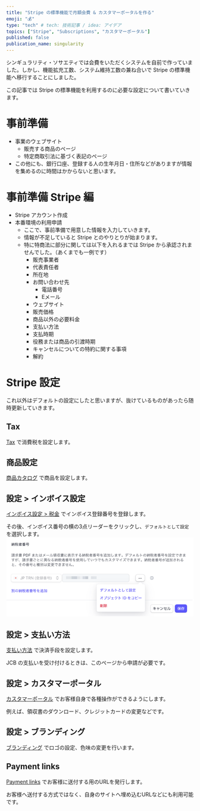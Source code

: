 ```yaml
---
title: "Stripe の標準機能で月額会費 & カスタマーポータルを作る"
emoji: "💰"
type: "tech" # tech: 技術記事 / idea: アイデア
topics: ["Stripe", "Subscriptions", "カスタマーポータル"]
published: false
publication_name: singularity
---
```


シンギュラリティ・ソサエティでは会費をいただくシステムを自前で作っていました。しかし、機能拡充工数、システム維持工数の兼ね合いで Stripe の標準機能へ移行することにしました。

この記事では Stripe の標準機能を利用するのに必要な設定について書いていきます。

# 事前準備
- 事業のウェブサイト
  - 販売する商品のページ
  - 特定商取引法に基づく表記のページ
- この他にも、銀行口座、登録する人の生年月日・住所などがありますが情報を集めるのに時間はかからないと思います。

# 事前準備 Stripe 編 
- Stripe アカウント作成
- 本番環境の利用申請
  - ここで、事前準備で用意した情報を入力していきます。
  - 情報が不足していると Stripe とのやりとりが始まります。
  - 特に特商法に部分に関しては以下を入れるまでは Stripe から承認されませんでした。（あくまでも一例です）
    - 販売事業者
    - 代表責任者
    - 所在地
    - お問い合わせ先
      - 電話番号
      - Eメール
    - ウェブサイト
    - 販売価格
    - 商品以外の必要料金
    - 支払い方法
    - 支払時期
    - 役務または商品の引渡時期	
    - キャンセルについての特約に関する事項	
    - 解約

# Stripe 設定
これ以外はデフォルトの設定にしたと思いますが、抜けているものがあったら随時更新していきます。

## Tax 
[Tax](https://dashboard.stripe.com/test/tax/registrations) で消費税を設定します。

## 商品設定
[商品カタログ](https://dashboard.stripe.com/products) で商品を設定します。

## 設定 > インボイス設定
[インボイス設定 > 税金](https://dashboard.stripe.com/settings/billing/invoice?tab=tax) でインボイス登録番号を登録します。

その後、インボイス番号の横の3点リーダーをクリックし、`デフォルトとして設定` を選択します。
![](/images/stripe/invoice.png)

## 設定 > 支払い方法
[支払い方法](https://dashboard.stripe.com/settings/payment_methods) で決済手段を設定します。

JCB の支払いを受け付けるときは、このページから申請が必要です。

## 設定 > カスタマーポータル
[カスタマーポータル](https://dashboard.stripe.com/settings/billing/portal) でお客様自身で各種操作ができるようにします。

例えば、領収書のダウンロード、クレジットカードの変更などです。

## 設定 > ブランディング
[ブランディング](https://dashboard.stripe.com/settings/branding) でロゴの設定、色味の変更を行います。

## Payment links
[Payment links](https://dashboard.stripe.com/test/payment-links) でお客様に送付する用のURLを発行します。

お客様へ送付する方式ではなく、自身のサイトへ埋め込むURLなどにも利用可能です。